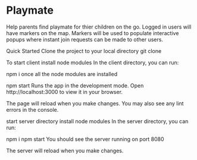 # Playmate

Help parents find playmate for thier children on the go. Logged in users will have markers on the map. Markers will be used to populate interactive popups where instant join requests can be made to other users.

Quick Started
Clone the project to your local directory
git clone

To start client
install node modules
In the client directory, you can run:

npm i
once all the node modules are installed

npm start
Runs the app in the development mode.
Open http://localhost:3000 to view it in your browser.

The page will reload when you make changes.
You may also see any lint errors in the console.

start server directory
install node modules
In the server directory, you can run:

npm i
npm start
You should see the server running on port 8080

The server will reload when you make changes.
